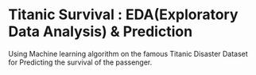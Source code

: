 # Titanic Survival : EDA(Exploratory Data Analysis) & Prediction

Using Machine learning algorithm on the famous Titanic Disaster Dataset for Predicting the survival of the passenger.
